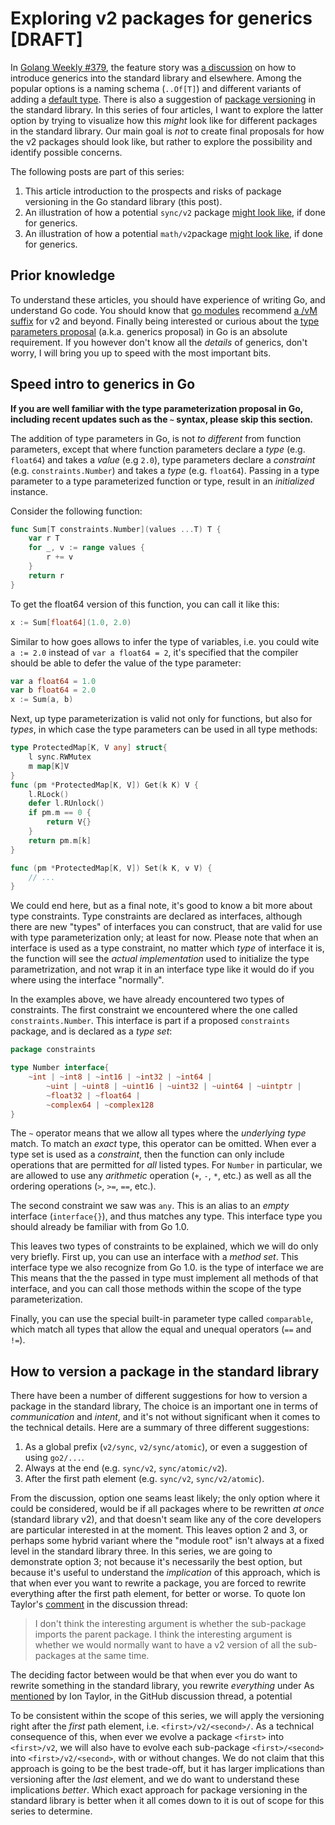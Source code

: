 # Exploring v2 packages for generics [DRAFT]

In [Golang Weekly #379][weekly], the feature story was [a discussion][discussion] on how to introduce generics into the standard library and elsewhere. Among the popular options is a naming schema (`..Of[T]`) and different variants of adding a [default type][default]. There is also a suggestion of [package versioning][pkgver] in the standard library. In this series of four articles, I want to explore the latter option by trying to visualize how this _might_ look like for different packages in the standard library. Our main goal is _not_ to create final proposals for how the v2 packages should look like, but rather to explore the possibility and identify possible concerns.

The following posts are part of this series:

1. This article introduction to the prospects and risks of package versioning in the Go standard library (this post).
2. An illustration of how a potential `sync/v2` package [might look like](2-sync-v2.md), if done for generics.
3. An illustration of how a potential `math/v2`package [might look like](3-math-v2.md), if done for generics.

[weekly]: https://golangweekly.com/issues/379
[discussion]: https://github.com/golang/go/discussions/48287
[default]: https://github.com/golang/go/discussions/48287#discussioncomment-1303263
[pkgver]: https://github.com/golang/go/discussions/48287#discussioncomment-1303200

## Prior knowledge

To understand these articles, you should have experience of writing Go, and understand Go code. You should know that [go modules][gomod] recommend [a /vM suffix][v2] for v2 and beyond. Finally being interested or curious about the [type parameters proposal][proposal] (a.k.a. generics proposal) in Go is an absolute requirement. If you however don't know all the _details_ of generics, don't worry, I will bring you up to speed with the most important bits.

## Speed intro to generics in Go

**If you are well familiar with the type parameterization proposal in Go, including recent updates such as the `~` syntax, please skip this section.**

The addition of type parameters in Go, is not _to different_ from function parameters, except that where function parameters declare a _type_ (e.g. `float64`) and takes a _value_ (e.g `2.0`), type parameters declare a _constraint_ (e.g. `constraints.Number`) and takes a _type_ (e.g. `float64`). Passing in a type parameter to a type parameterized function or type, result in an _initialized_ instance.

Consider the following function:

```go
func Sum[T constraints.Number](values ...T) T {
	var r T
	for _, v := range values {
		r += v
	}
	return r
}
```

To get the float64 version of this function, you can call it like this:

```go
x := Sum[float64](1.0, 2.0)
```

Similar to how goes allows to infer the type of variables, i.e. you could wite `a := 2.0` instead of `var a float64 = 2`, it's specified that the compiler should be able to defer the value of the type parameter:

```go
var a float64 = 1.0
var b float64 = 2.0
x := Sum(a, b)
```

Next, up type parameterization is valid not only for functions, but also for _types_, in which case the type parameters can be used in all type methods:

```go
type ProtectedMap[K, V any] struct{
	l sync.RWMutex
	m map[K]V
}
func (pm *ProtectedMap[K, V]) Get(k K) V {
	l.RLock()
	defer l.RUnlock()
	if pm.m == 0 {
		return V{}
	}
	return pm.m[k]
}

func (pm *ProtectedMap[K, V]) Set(k K, v V) {
	// ...
}
```

We could end here, but as a final note, it's good to know a bit more about type constraints. Type constraints are declared as interfaces, although there are new "types" of interfaces you can construct, that are valid for use with type parameterization only; at least for now. Please note that when an interface is used as a type constraint, no matter which _type_ of interface it is, the function will see the _actual implementation_ used to initialize the type parametrization, and not wrap it in an interface type like it would do if you where using the interface "normally".

In the examples above, we have already encountered two types of constraints. The first constraint we encountered where the one called `constraints.Number`. This interface is part if a proposed `constraints` package, and is declared as a _type set_:

```go
package constraints

type Number interface{
	~int | ~int8 | ~int16 | ~int32 | ~int64 |
		~uint | ~uint8 | ~uint16 | ~uint32 | ~uint64 | ~uintptr |
		~float32 | ~float64 |
		~complex64 | ~complex128
}
```

The `~` operator means that we allow all types where the _underlying type_ match. To match an _exact_ type, this operator can be omitted. When ever a type set is used as a _constraint_, then the function can only include operations that are permitted for _all_ listed types. For `Number` in particular, we are allowed to use any _arithmetic_ operation (`+`, `-`, `*`, etc.) as well as all the ordering operations (`>`, `>=`, `==`, etc.).

The second constraint we saw was `any`. This is an alias to an _empty_ interface (`interface{}`), and thus matches any type. This interface type you should already be familiar with from Go 1.0.

This leaves two types of constraints to be explained, which we will do only very briefly. First up, you can use an interface with a _method set_. This interface type we also recognize from Go 1.0. is the type of interface we are This means that the the passed in type must implement all methods of that interface, and you can call those methods within the scope of the type parameterization.

Finally, you can use the special built-in parameter type called `comparable`, which match all types that allow the equal and unequal operators (`==` and `!=`).

[proposal]: https://go.googlesource.com/proposal/+/refs/heads/master/design/43651-type-parameters.md
[gomod]: https://golang.org/ref/mod
[v2]: https://go.dev/blog/v2-go-modules

## How to version a package in the standard library

There have been a number of different suggestions for how to version a package in the standard library, The choice is an important one in terms of _communication_ and _intent_, and it's not without significant when it comes to the technical details. Here are a summary of three different suggestions:

1. As a global prefix (`v2/sync`, `v2/sync/atomic`), or even a suggestion of using `go2/...`.
2. Always at the end (e.g. `sync/v2`, `sync/atomic/v2`).
3. After the first path element (e.g. `sync/v2`, `sync/v2/atomic`).

From the discussion, option one seams least likely; the only option where it could be considered, would be if all packages where to be rewritten _at once_ (standard library v2), and that doesn't seam like any of the core developers are particular interested in at the moment. This leaves option 2 and 3, or perhaps some hybrid variant where the "module root" isn't always at a fixed level in the standard library three.
In this series, we are going to demonstrate option 3; not because it's necessarily the best option, but because it's useful to understand the _implication_ of this approach, which is that when ever you want to rewrite a package, you are forced to rewrite everything after the first path element, for better or worse. To quote Ion Taylor's [comment][mention] in the discussion thread:

> I don't think the interesting argument is whether the sub-package imports the parent package. I think the interesting argument is whether we would normally want to have a v2 version of all the sub-packages at the same time.

The deciding factor between would be that when ever you do want to rewrite something in the standard library, you rewrite _everything_ under As [mentioned][mention] by Ion Taylor, in the GitHub discussion thread, a potential

To be consistent within the scope of this series, we will apply the versioning right after the _first_ path element, i.e. `<first>/v2/<second>/`. As a technical consequence of this, when ever we evolve a package `<first>` into `<first>/v2`, we will also have to evolve each sub-package `<first>/<second>` into `<first>/v2/<second>`, with or without changes. We do not claim that this approach is going to be the best trade-off, but it has larger implications than versioning after the _last_ element, and we do want to understand these implications _better_. Which exact approach for package versioning in the standard library is better when it all comes down to it is out of scope for this series to determine.

[mention]: https://github.com/golang/go/discussions/48287#discussioncomment-1364805
